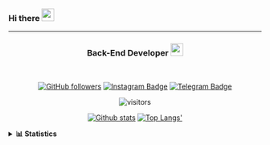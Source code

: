 ### Hi there <img height="25" width="25"  src="https://camo.githubusercontent.com/35d3d11359a49bf12aebb834cc13fd81b95eff4e/68747470733a2f2f6d656469612e67697068792e636f6d2f6d656469612f6876524a434c467a6361737252346961377a2f67697068792e676966">

<hr>

<div align="center">
  
### Back-End Developer <img height="25" src="https://camo.githubusercontent.com/40dff491d4e8123af55298ef908faedb66c463e5/68747470733a2f2f6d656469612e67697068792e636f6d2f6d656469612f57556c706c634d704f43456d5447427442572f67697068792e676966">
 
</div>

<br>

<div align="center">

[![GitHub followers](https://img.shields.io/github/followers/hanifazzuhdi?label=Follow&style=social)](https://github.com/hanifazzuhdi/?tab=follow) 
[![Instagram Badge](https://img.shields.io/badge/-hanifazzuhdi-blue?style=social&logo=Instagram&link=https://www.instagram.com/hnfhanif52/)](https://www.instagram.com/hnfhanif52/)
[![Telegram Badge](https://img.shields.io/badge/-hanifazzuhdi-blue?style=social&logo=telegram&link=https://www.t.me/hanif0198/)](https://www.t.me/hanif0198/) 

![visitors](https://visitor-badge.glitch.me/badge?page_id=hanifazzuhdi.hanifazzuhdi)

[![Github stats](https://github-readme-stats.vercel.app/api?username=hanifazzuhdi&count_private=true&title_color=333&text_color=777&show_icons=true&icon_color=333&line_height=20px)](https://github.com/hanifazzuhdi)
[![Top Langs'](https://github-readme-stats.vercel.app/api/top-langs/?username=hanifazzuhdi&layout=compact)](https://github.com/hanifazzuhdi) 

 </div>
 
<details>
  <summary><b> 📊 Statistics </b></summary>
  
  <br/>
  
  <!--START_SECTION:waka-->
![Lines of code](https://img.shields.io/badge/From%20Hello%20World%20I%27ve%20Written-6.9%20million%20lines%20of%20code-blue)

**🐱 My Github Data** 

> 🏆 456 Contributions in the Year 2021
 > 
> 📦 254.4 kB Used in Github's Storage 
 > 
> 🚫 Not Opted to Hire
 > 
> 📜 21 Public Repositories 
 > 
> 🔑 17 Private Repositories  
 > 
**I'm an Early 🐤** 

```text
🌞 Morning    273 commits    ██████████░░░░░░░░░░░░░░░   42.13% 
🌆 Daytime    227 commits    ████████░░░░░░░░░░░░░░░░░   35.03% 
🌃 Evening    117 commits    ████░░░░░░░░░░░░░░░░░░░░░   18.06% 
🌙 Night      31 commits     █░░░░░░░░░░░░░░░░░░░░░░░░   4.78%

```
📅 **I'm Most Productive on Tuesday** 

```text
Monday       88 commits     ███░░░░░░░░░░░░░░░░░░░░░░   13.58% 
Tuesday      126 commits    ████░░░░░░░░░░░░░░░░░░░░░   19.44% 
Wednesday    102 commits    ████░░░░░░░░░░░░░░░░░░░░░   15.74% 
Thursday     111 commits    ████░░░░░░░░░░░░░░░░░░░░░   17.13% 
Friday       78 commits     ███░░░░░░░░░░░░░░░░░░░░░░   12.04% 
Saturday     82 commits     ███░░░░░░░░░░░░░░░░░░░░░░   12.65% 
Sunday       61 commits     ██░░░░░░░░░░░░░░░░░░░░░░░   9.41%

```


📊 **This Week I Spent My Time On** 

```text
⌚︎ Time Zone: Asia/Jakarta

💬 Programming Languages: 
Blade Template           14 hrs 52 mins      ████████████████░░░░░░░░░   65.76% 
PHP                      7 hrs 9 mins        ████████░░░░░░░░░░░░░░░░░   31.66% 
SCSS                     30 mins             ░░░░░░░░░░░░░░░░░░░░░░░░░   2.25% 
Markdown                 4 mins              ░░░░░░░░░░░░░░░░░░░░░░░░░   0.3% 
Other                    0 secs              ░░░░░░░░░░░░░░░░░░░░░░░░░   0.02%

🔥 Editors: 
VS Code                  22 hrs 36 mins      █████████████████████████   100.0%

💻 Operating System: 
Mac                      22 hrs 36 mins      █████████████████████████   100.0%

```


 Last Updated on 21/07/2021
<!--END_SECTION:waka-->
</details>
